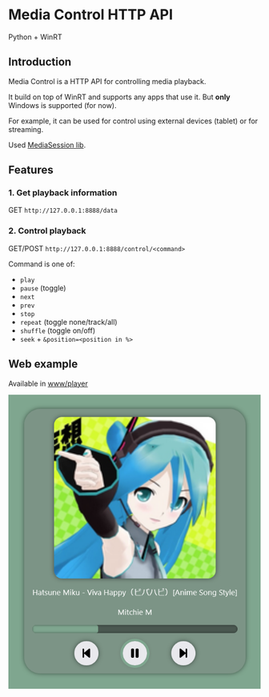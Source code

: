 # Media Control HTTP API

Python + WinRT

## Introduction

Media Control is a HTTP API for controlling media playback.

It build on top of WinRT and supports any apps that use it.
But **only** Windows is supported (for now).

For example, it can be used for control using external devices (tablet) or for streaming.

Used [MediaSession lib](https://github.com/virashu/Media_Session).

## Features

### 1. Get playback information
   
  GET `http://127.0.0.1:8888/data`


### 2. Control playback

GET/POST `http://127.0.0.1:8888/control/<command>`

Command is one of:
  - `play`
  - `pause` (toggle)
  - `next`
  - `prev`
  - `stop`
  - `repeat` (toggle none/track/all)
  - `shuffle` (toggle on/off)
  - `seek` + `&position=<position in %>`

## Web example

Available in [www/player](./www/player/)

![example](./docs/screenshot.png)